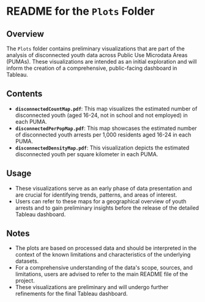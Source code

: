 # README for the `Plots` Folder

## Overview

The `Plots` folder contains preliminary visualizations that are part of the analysis of disconnected youth data across Public Use Microdata Areas (PUMAs). These visualizations are intended as an initial exploration and will inform the creation of a comprehensive, public-facing dashboard in Tableau.

## Contents

- **`disconnectedCountMap.pdf`**: This map visualizes the estimated number of disconnected youth (aged 16-24, not in school and not employed) in each PUMA. 
- **`disconnectedPerPopMap.pdf`**: This map showcases the estimated number of disconnected youth arrests per 1,000 residents aged 16-24 in each PUMA. 
- **`disconnectedDensityMap.pdf`**: This visualization depicts the estimated disconnected youth per square kilometer in each PUMA. 

## Usage

- These visualizations serve as an early phase of data presentation and are crucial for identifying trends, patterns, and areas of interest.
- Users can refer to these maps for a geographical overview of youth arrests and to gain preliminary insights before the release of the detailed Tableau dashboard.

## Notes

- The plots are based on processed data and should be interpreted in the context of the known limitations and characteristics of the underlying datasets.
- For a comprehensive understanding of the data's scope, sources, and limitations, users are advised to refer to the main README file of the project.
- These visualizations are preliminary and will undergo further refinements for the final Tableau dashboard.
